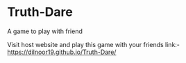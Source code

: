 # Truth-Dare
A game to play with friend


Visit host website and play this game with your friends 
link:- https://dilnoor19.github.io/Truth-Dare/
